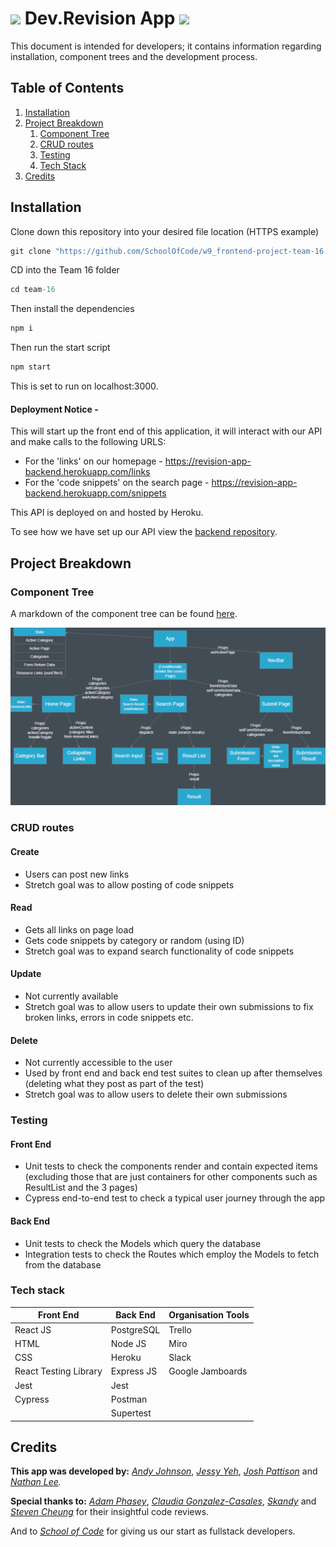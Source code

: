 # <img src="./team-16/public/soc-logo.png" width="50" >   Dev.Revision App  <img src="./team-16/public/soc-logo.png" width="50" >

This document is intended for developers; it contains information regarding installation, component trees and the development process.

## Table of Contents

1. [Installation](#installation)
2. [Project Breakdown](#project-breakdown)
    1. [Component Tree](#component-tree)
    2. [CRUD routes](#crud-routes)
    3. [Testing](#testing)
    4. [Tech Stack](#tech-stack)
3. [Credits](#credits)

## Installation

Clone down this repository into your desired file location (HTTPS example)

```js
git clone "https://github.com/SchoolOfCode/w9_frontend-project-team-16.git"
```

CD into the Team 16 folder

```js
cd team-16
```

Then install the dependencies

```js
npm i
```

Then run the start script 

```js
npm start
```

This is set to run on localhost:3000.

#### Deployment Notice -
This will start up the front end of this application, it will interact with our API and make calls to the following URLS:

- For the 'links' on our homepage - https://revision-app-backend.herokuapp.com/links
- For the 'code snippets' on the search page - https://revision-app-backend.herokuapp.com/snippets

This API is deployed on and hosted by Heroku. 

To see how we have set up our API view the [backend repository](https://github.com/SchoolOfCode/w9_backend-project-team-16).

## Project Breakdown

### Component Tree

A markdown of the component tree can be found [here](https://github.com/SchoolOfCode/w9_frontend-project-team-16/blob/main/component-tree.md).

![Graphical representation of the component tree](./component-tree.png)

### CRUD routes

#### Create

- Users can post new links
- Stretch goal was to allow posting of code snippets

#### Read

- Gets all links on page load
- Gets code snippets by category or random (using ID)
- Stretch goal was to expand search functionality of code snippets

#### Update

- Not currently available
- Stretch goal was to allow users to update their own submissions to fix broken links, errors in code snippets etc.

#### Delete

- Not currently accessible to the user
- Used by front end and back end test suites to clean up after themselves (deleting what they post as part of the test)
- Stretch goal was to allow users to delete their own submissions

### Testing

#### Front End

- Unit tests to check the components render and contain expected items (excluding those that are just containers for other components such as ResultList and the 3 pages)
- Cypress end-to-end test to check a typical user journey through the app

#### Back End

- Unit tests to check the Models which query the database
- Integration tests to check the Routes which employ the Models to fetch from the database

### Tech stack

| Front End | Back End | Organisation Tools |
| --------- | -------- |  ----------------- |
|React JS   |PostgreSQL|Trello              |
|HTML       |Node JS   |Miro                |
|CSS        |Heroku    |Slack               |
|React Testing Library |Express JS|Google Jamboards|
|Jest       |Jest      |                    |
|Cypress    |Postman   |                    |
|           |Supertest |                    |

## Credits

**This app was developed by:**
*[Andy Johnson](https://github.com/multi-vit)*, *[Jessy Yeh](https://github.com/Jessy-Yeh)*, *[Josh Pattison](https://github.com/pattisoj)* and *[Nathan Lee](https://github.com/N-LEE-94).*

**Special thanks to:**
*[Adam Phasey](https://github.com/AdamPhasey)*, *[Claudia Gonzalez-Casales](https://github.com/ClaudiaGC1339)*, *[Skandy](https://github.com/skandog)* and *[Steven Cheung](https://github.com/StevenCK1)* for their insightful code reviews.

And to *[School of Code](https://www.schoolofcode.co.uk/)* for giving us our start as fullstack developers.
